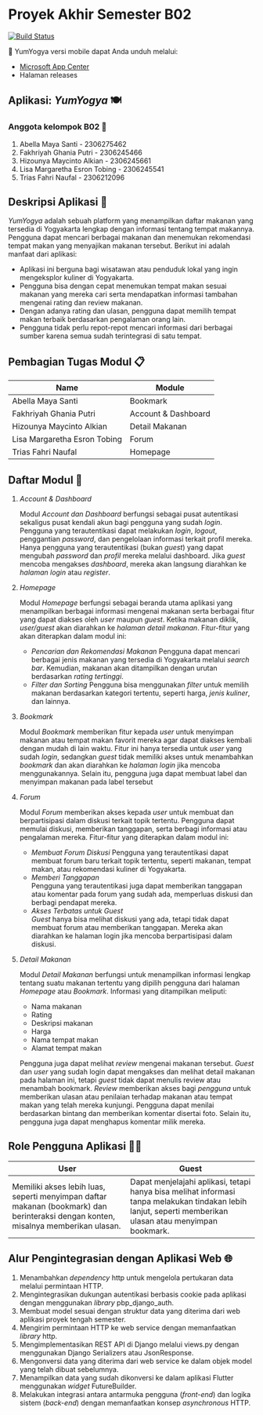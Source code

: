 # Proyek Akhir Semester B02

[![Build Status](https://build.appcenter.ms/v0.1/apps/05563594-4c59-42d9-9846-cd928a5eaf32/branches/main/badge)](https://build.appcenter.ms/v0.1/apps/05563594-4c59-42d9-9846-cd928a5eaf32/branches/main)

🔗 YumYogya versi mobile dapat Anda unduh melalui:
- [Microsoft App Center](https://install.appcenter.ms/orgs/b02-yumyogya/apps/yumyogya/distribution_groups/public)
- Halaman releases

## Aplikasi: *YumYogya* :plate_with_cutlery:

### Anggota kelompok B02 👤
1. Abella Maya Santi - 2306275462
2. Fakhriyah Ghania Putri - 2306245466
3. Hizounya Maycinto Alkian - 2306245661
4. Lisa Margaretha Esron Tobing - 2306245541
5. Trias Fahri Naufal - 2306212096

## Deskripsi Aplikasi 🍲
*YumYogya* adalah sebuah platform yang menampilkan daftar makanan yang tersedia di Yogyakarta lengkap dengan informasi tentang tempat makannya. Pengguna dapat mencari berbagai makanan dan menemukan rekomendasi tempat makan yang menyajikan makanan tersebut. Berikut ini adalah manfaat dari aplikasi:
- Aplikasi ini berguna bagi wisatawan atau penduduk lokal yang ingin mengeksplor kuliner di Yogyakarta.
- Pengguna bisa dengan cepat menemukan tempat makan sesuai makanan yang mereka cari serta mendapatkan informasi tambahan mengenai rating dan review makanan.
- Dengan adanya rating dan ulasan, pengguna dapat memilih tempat makan terbaik berdasarkan pengalaman orang lain.
- Pengguna tidak perlu repot-repot mencari informasi dari berbagai sumber karena semua sudah terintegrasi di satu tempat.

## Pembagian Tugas Modul 📋

| Name | Module |
|------|--------|
| Abella Maya Santi | Bookmark |
| Fakhriyah Ghania Putri | Account & Dashboard |
| Hizounya Maycinto Alkian | Detail Makanan |
| Lisa Margaretha Esron Tobing | Forum |
| Trias Fahri Naufal | Homepage |

## Daftar Modul 📂
1. *Account & Dashboard*

   Modul *Account dan Dashboard* berfungsi sebagai pusat autentikasi sekaligus pusat kendali akun bagi pengguna yang sudah _login_. Pengguna yang terautentikasi dapat melakukan _login_, _logout_, penggantian _password_, dan pengelolaan informasi terkait profil mereka. Hanya pengguna yang terautentikasi (bukan _guest_) yang dapat mengubah _password_ dan _profil_ mereka melalui dashboard. Jika _guest_ mencoba mengakses _dashboard_, mereka akan langsung diarahkan ke *halaman _login_* atau *_register_*.

2. *Homepage*

   Modul *Homepage* berfungsi sebagai beranda utama aplikasi yang menampilkan berbagai informasi mengenai makanan serta berbagai fitur yang dapat diakses oleh *_user_* maupun _guest_. Ketika makanan diklik, _user/guest_ akan diarahkan ke *halaman detail makanan*.
   Fitur-fitur yang akan diterapkan dalam modul ini:
     - *Pencarian dan Rekomendasi Makanan*
       Pengguna dapat mencari berbagai jenis makanan yang tersedia di Yogyakarta melalui _search_ _bar_. Kemudian, makanan akan ditampilkan dengan urutan berdasarkan *rating tertinggi*.
     - *Filter dan Sorting*
       Pengguna bisa menggunakan *_filter_* untuk memilih makanan berdasarkan kategori tertentu, seperti harga, *jenis kuliner*, dan lainnya.
     
3. *Bookmark*

   Modul *Bookmark* memberikan fitur kepada *user* untuk menyimpan makanan atau tempat makan favorit mereka agar dapat diakses kembali dengan mudah di lain waktu. Fitur ini hanya tersedia untuk *user* yang sudah _login_, sedangkan *_guest_* tidak memiliki akses untuk menambahkan _bookmark_ dan akan diarahkan ke *halaman _login_* jika mencoba menggunakannya. Selain itu, pengguna juga dapat membuat label dan menyimpan makanan pada label tersebut 

4. *Forum*  

   Modul *Forum* memberikan akses kepada *_user_* untuk membuat dan berpartisipasi dalam diskusi terkait topik tertentu. Pengguna dapat memulai diskusi, memberikan tanggapan, serta berbagi informasi atau pengalaman mereka. Fitur-fitur yang diterapkan dalam modul ini:
     - *Membuat Forum Diskusi* 
       Pengguna yang terautentikasi dapat membuat forum baru terkait topik tertentu, seperti makanan, tempat makan, atau rekomendasi kuliner di Yogyakarta.
     - *Memberi Tanggapan*  
       Pengguna yang terautentikasi juga dapat memberikan tanggapan atau komentar pada forum yang sudah ada, memperluas diskusi dan berbagi pendapat mereka.
     - *Akses Terbatas untuk Guest*  
       *Guest* hanya bisa melihat diskusi yang ada, tetapi tidak dapat membuat forum atau memberikan tanggapan. Mereka akan diarahkan ke halaman login jika mencoba berpartisipasi dalam diskusi.
       
5. *Detail Makanan*

   Modul *Detail Makanan* berfungsi untuk menampilkan informasi lengkap tentang suatu makanan tertentu yang dipilih pengguna dari halaman *Homepage* atau *Bookmark*.
   Informasi yang ditampilkan meliputi:
      - Nama makanan
      - Rating
      - Deskripsi makanan
      - Harga
      - Nama tempat makan
      - Alamat tempat makan

   Pengguna juga dapat melihat *review* mengenai makanan tersebut. *Guest* dan *user* yang sudah login dapat mengakses dan melihat detail makanan pada halaman ini, tetapi *guest* tidak dapat menulis review atau menambah bookmark. *Review* memberikan akses bagi *pengguna* untuk memberikan ulasan atau penilaian terhadap makanan atau tempat makan yang telah mereka kunjungi. Pengguna dapat menilai berdasarkan bintang dan memberikan komentar disertai foto. Selain itu, pengguna juga dapat menghapus komentar milik mereka.

## Role Pengguna Aplikasi 🧑‍💻

| User | Guest |
|------|-----------|
| Memiliki akses lebih luas, seperti menyimpan daftar makanan (bookmark) dan berinteraksi dengan konten, misalnya memberikan ulasan. | Dapat menjelajahi aplikasi, tetapi hanya bisa melihat informasi tanpa melakukan tindakan lebih lanjut, seperti memberikan ulasan atau menyimpan bookmark. |

## Alur Pengintegrasian dengan Aplikasi Web 🌐
1. Menambahkan _dependency_ http untuk mengelola pertukaran data melalui permintaan HTTP.
2. Mengintegrasikan dukungan autentikasi berbasis cookie pada aplikasi dengan menggunakan _library_ pbp_django_auth.
3. Membuat model sesuai dengan struktur data yang diterima dari web aplikasi proyek tengah semester.
4. Mengirim permintaan HTTP ke web service dengan memanfaatkan _library_ http.
5. Mengimplementasikan REST API di Django melalui views.py dengan menggunakan Django Serializers atau JsonResponse.
6. Mengonversi data yang diterima dari web service ke dalam objek model yang telah dibuat sebelumnya.
7. Menampilkan data yang sudah dikonversi ke dalam aplikasi Flutter menggunakan _widget_ FutureBuilder.
8. Melakukan integrasi antara antarmuka pengguna (_front-end_) dan logika sistem (_back-end_) dengan memanfaatkan konsep _asynchronous_ HTTP.

